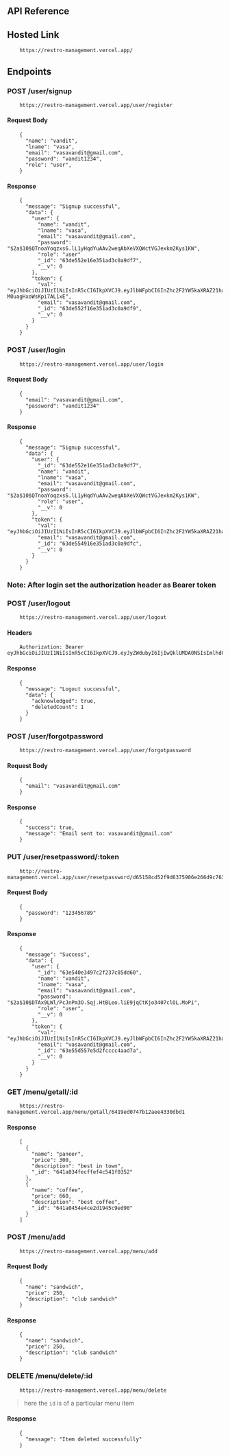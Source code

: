 ## API Reference

## Hosted Link

```
    https://restro-management.vercel.app/
```

## Endpoints

### POST /user/signup

```
    https://restro-management.vercel.app/user/register
```

#### Request Body

```
    {
      "name": "vandit",
      "lname": "vasa",
      "email": "vasavandit@gmail.com",
      "password": "vandit1234",
      "role": "user",
    }
```

#### Response

```
    {
      "message": "Signup successful",
      "data": {
        "user": {
          "name": "vandit",
          "lname": "vasa",
          "email": "vasavandit@gmail.com",
          "password": "$2a$10$QTnoaYoqzxs6.lL1yHqdYuAAv2weqAbXeVXQWctVGJexkm2Kys1KW",
          "role": "user"
          "_id": "63de552e16e351ad3c0a9df7",
          "__v": 0
        },
        "token": {
          "val": "eyJhbGciOiJIUzI1NiIsInR5cCI6IkpXVCJ9.eyJlbWFpbCI6InZhc2F2YW5kaXRAZ21haWwuY29tIiwiaWF0IjoxNjc1NTE1MTgzLCJleHAiOjE2NzU1MTg3ODN9.yyUYvMQ7puGCeOKHFu0Dbjd-M0uagHxoWsKpi7AL1xE",
          "email": "vasavandit@gmail.com",
          "_id": "63de552f16e351ad3c0a9df9",
          "__v": 0
        }
      }
    }
```

### POST /user/login

```
    https://restro-management.vercel.app/user/login
```

#### Request Body

```
    {
      "email": "vasavandit@gmail.com",
      "password": "vandit1234"
    }
```

#### Response

```
    {
      "message": "Signup successful",
      "data": {
        "user": {
          "_id": "63de552e16e351ad3c0a9df7",
          "name": "vandit",
          "lname": "vasa",
          "email": "vasavandit@gmail.com",
          "password": "$2a$10$QTnoaYoqzxs6.lL1yHqdYuAAv2weqAbXeVXQWctVGJexkm2Kys1KW",
          "role": "user",
          "__v": 0
        },
        "token": {
          "val": "eyJhbGciOiJIUzI1NiIsInR5cCI6IkpXVCJ9.eyJlbWFpbCI6InZhc2F2YW5kaXRAZ21haWwuY29tIiwiaWF0IjoxNjc1NTE1MjA5LCJleHAiOjE2NzU1MTg4MDl9.XkIT7dsSCkZazRIKmWS5JmxGkxuz4A1_YwmRwLlmW5c",
          "email": "vasavandit@gmail.com",
          "_id": "63de554916e351ad3c0a9dfc",
          "__v": 0
        }
      }
    }
```

### Note: After login set the authorization header as Bearer token

### POST /user/logout

```
    https://restro-management.vercel.app/user/logout
```

#### Headers

```
    Authorization: Bearer eyJhbGciOiJIUzI1NiIsInR5cCI6IkpXVCJ9.eyJyZWdubyI6IjIwQklUMDA0NSIsImlhdCI6MTY2MzMxNTY4MX0.V57W5JI9jYTAJvignOgdtWzzMQBQMkmrith9dZ_J49A
```

#### Response

```
    {
      "message": "Logout successful",
      "data": {
        "acknowledged": true,
        "deletedCount": 1
      }
    }
```

### POST /user/forgotpassword

```
    https://restro-management.vercel.app/user/forgotpassword
```

#### Request Body

```
    {
      "email": "vasavandit@gmail.com"
    }
```

#### Response

```
    {
      "success": true,
      "message": "Email sent to: vasavandit@gmail.com"
    }
```

### PUT /user/resetpassword/:token

```
    http://restro-management.vercel.app/user/resetpassword/d65158cd52f9d6375906e266d9c763ea836020e7002e3fd01232af656a797e88
```

#### Request Body

```
    {
      "password": "123456789"
    }
```

#### Response

```
    {
      "message": "Success",
      "data": {
        "user": {
          "_id": "63e540e3497c2f237c85dd60",
          "name": "vandit",
          "lname": "vasa",
          "email": "vasavandit@gmail.com",
          "password": "$2a$10$DTAx9LWl/PcJnPm3O.Sqj.HtBLeo.liE9jqCtKjo3407clOL.MoPi",
          "role": "user",
          "__v": 0
        },
        "token": {
          "val": "eyJhbGciOiJIUzI1NiIsInR5cCI6IkpXVCJ9.eyJlbWFpbCI6InZhc2F2YW5kaXRAZ21haWwuY29tIiwiaWF0IjoxNjc1OTc2MDIxfQ.ZEaBkqF2FSpRTPLx9OtbgQR1FtLkt5FOmw8rCxjJOuI",
          "email": "vasavandit@gmail.com",
          "_id": "63e55d557e5d2fcccc4aad7a",
          "__v": 0
        }
      }
    }
```

### GET /menu/getall/:id

```
    https://restro-management.vercel.app/menu/getall/6419ed0747b12aee4330dbd1
```

#### Response

```
    [
      {
        "name": "paneer",
        "price": 300,
        "description": "best in town",
        "_id": "641a034fecffef4c541f0352"
      },
      {
        "name": "coffee",
        "price": 660,
        "description": "best coffee",
        "_id": "641a0454e4ce2d1945c9ed90"
      }
    ]
```

### POST /menu/add

```
    https://restro-management.vercel.app/menu/add
```

#### Request Body

```
    {
      "name": "sandwich",
      "price": 250,
      "description": "club sandwich"
    }
```

#### Response

```
    {
      "name": "sandwich",
      "price": 250,
      "description": "club sandwich"
    }
```

### DELETE /menu/delete/:id

```
    https://restro-management.vercel.app/menu/delete
```

> here the `id` is of a particular menu item

#### Response

```
    {
      "message": "Item deleted successfully"
    }
```
